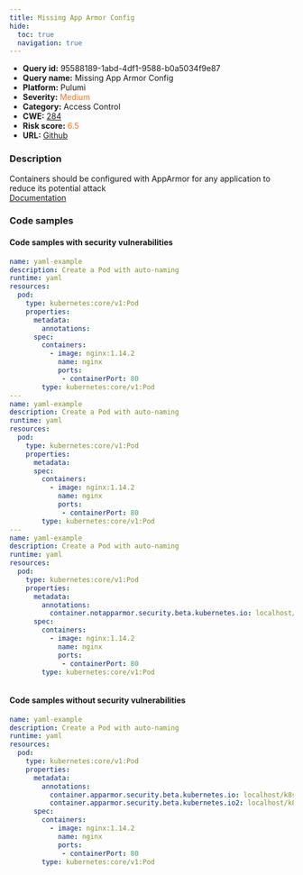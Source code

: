```yaml
---
title: Missing App Armor Config
hide:
  toc: true
  navigation: true
---
```


<style>
  .highlight .hll {
    background-color: #ff171742;
  }
  .md-content {
    max-width: 1100px;
    margin: 0 auto;
  }
</style>

-   **Query id:** 95588189-1abd-4df1-9588-b0a5034f9e87
-   **Query name:** Missing App Armor Config
-   **Platform:** Pulumi
-   **Severity:** <span style="color:#ff7213">Medium</span>
-   **Category:** Access Control
-   **CWE:** <a href="https://cwe.mitre.org/data/definitions/284.html" onclick="newWindowOpenerSafe(event, 'https://cwe.mitre.org/data/definitions/284.html')">284</a>
-   **Risk score:** <span style="color:#ff7213">6.5</span>
-   **URL:** [Github](https://github.com/Checkmarx/kics/tree/master/assets/queries/pulumi/kubernetes/missing_app_armor_config)

### Description
Containers should be configured with AppArmor for any application to reduce its potential attack<br>
[Documentation](https://www.pulumi.com/registry/packages/kubernetes/api-docs/core/v1/pod/#objectmeta)

### Code samples
#### Code samples with security vulnerabilities
```yaml title="Positive test num. 1 - yaml file" hl_lines="8 25 42"
name: yaml-example
description: Create a Pod with auto-naming
runtime: yaml
resources:
  pod:
    type: kubernetes:core/v1:Pod
    properties:
      metadata:
        annotations:
      spec:
        containers:
          - image: nginx:1.14.2
            name: nginx
            ports:
             - containerPort: 80
        type: kubernetes:core/v1:Pod
---
name: yaml-example
description: Create a Pod with auto-naming
runtime: yaml
resources:
  pod:
    type: kubernetes:core/v1:Pod
    properties:
      metadata:
      spec:
        containers:
          - image: nginx:1.14.2
            name: nginx
            ports:
             - containerPort: 80
        type: kubernetes:core/v1:Pod
---
name: yaml-example
description: Create a Pod with auto-naming
runtime: yaml
resources:
  pod:
    type: kubernetes:core/v1:Pod
    properties:
      metadata:
        annotations:
          container.notapparmor.security.beta.kubernetes.io: localhost/k8s-apparmor-example-allow-write
      spec:
        containers:
          - image: nginx:1.14.2
            name: nginx
            ports:
             - containerPort: 80
        type: kubernetes:core/v1:Pod



```


#### Code samples without security vulnerabilities
```yaml title="Negative test num. 1 - yaml file"
name: yaml-example
description: Create a Pod with auto-naming
runtime: yaml
resources:
  pod:
    type: kubernetes:core/v1:Pod
    properties:
      metadata:
        annotations:
          container.apparmor.security.beta.kubernetes.io: localhost/k8s-apparmor-example-allow-write
          container.apparmor.security.beta.kubernetes.io2: localhost/k8s-apparmor-example-allow-write
      spec:
        containers:
          - image: nginx:1.14.2
            name: nginx
            ports:
             - containerPort: 80
        type: kubernetes:core/v1:Pod

```

